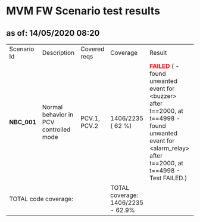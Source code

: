 <H1>MVM FW Scenario test results</H1>
<H2>as of: 14/05/2020 08:20</H2>
<Table>
<Tr><Td>Scenario Id</Td><Td>Description</Td><Td>Covered reqs</Td><Td>Coverage</Td><Td>Result</Td></Tr>
<Tr><Td><B> NBC_001</B></Td><Td>Normal behavior in PCV controlled mode</Td><Td>PCV.1, PCV.2</Td><Td>1406/2235 (   62 &percnt;)</Td><Td><B><Font color="red">FAILED</Font></B> ( - found unwanted event for &lt;buzzer&gt; after t==2000, at t==4998 - found unwanted event for &lt;alarm_relay&gt; after t==2000, at t==4998 - Test FAILED.)</Td></Tr>
<Tr><Td Colspan=3>TOTAL code coverage:</Td><Td>TOTAL coverage: 1406/2235 -  62.9%</Td><Td></Td></Tr>
</Table>
